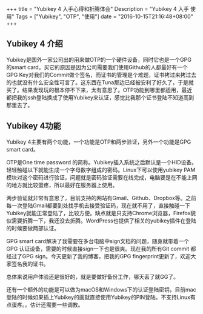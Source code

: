 +++
title = "Yubikey 4 入手心得和折腾体会"
Description = "Yubikey 4 入手 使用"
Tags = ["Yubikey", "OTP", "使用"]
date = "2016-10-15T21:16:48+08:00"
+++

## Yubikey 4 介绍

Yubikey是国外一家公司出的用来做OTP的一个硬件设备，同时它也是一个GPG 的smart card。买它的原因是因为公司需要我们使用Github的人都最好有一个GPG Key对我们的Commit做个签名，而证书的管理是个难题，证书拷过来拷过去的也就没有什么安全性可言了。这东西在Tuna那边已经被安利了好久了，于是就买了。结果发现玩的根本停不下来，太有意思了。OTP功能到哪里都适用，最近都把我的ssh登陆换成了使用Yubikey来认证，感觉比我那个证书登陆不知道高到那里去了。

## Yubikey 4功能
Yubikey 4主要有两个功能，一个功能是OTP和两步验证，另外一个功能是GPG smart card。

OTP是One time password 的简称。Yubikey插入系统之后默认是一个HID设备。轻轻触碰以下就能生成一个字母数字组成的密码。Linux下可以使用yubikey PAM模块对这个密码进行验证，问题就是密码验证需要在线完成，电脑要是在不能上网的地方就比较蛋疼，所以最好在服务器上使用。

两步验证就非常有意思了，目前支持的网站有Gmail、Github、Dropbox等。之前每一次登陆Gmail都要到处找手机去接受验证码，现在就不用了，直接触碰一下Yubikey就能正常登陆了，比较方便。缺点就是只支持Chrome浏览器，Firefox貌似需要折腾一下，我还没去折腾。WordPress也提供了相关的yubikey插件在登陆的时候要做两部认证。

GPG smart card解决了我需要在多台电脑中sign文档的问题，随身就带着一个GPG 认证设备，需要的时候直接sign一下也是很爽。现在我的所有Git commit 都经过了GPG sign。今天更新了我的博客，把我的GPG fingerprint更新了，欢迎大家签名我的证书。

总体来说用户体验还是很好的，就是要做好备份工作，哪天丢了就GG了。

还有一个额外的功能是可以做为macOS和Windows下的认证登陆密钥，目前mac登陆的时候如果插上Yubikey的画就直接使用Yubikey的PIN登陆。不支持Linux有点蛋疼。。估计还需要一些调教。
